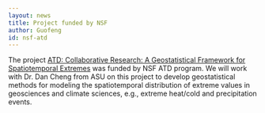 ```yaml
---
layout: news
title: Project funded by NSF
author: Guofeng
id: nsf-atd
---
```


The project [ATD: Collaborative Research: A Geostatistical Framework for
Spatiotemporal
Extremes](https://www.nsf.gov/awardsearch/showAward?AWD_ID=2220529&HistoricalAwards=false)
was funded by NSF ATD program. We will work with Dr. Dan Cheng from ASU on
this project to develop geostatistical methods for modeling the
spatiotemporal distribution of extreme values in geosciences and climate
sciences, e.g., extreme heat/cold and precipitation events. 
